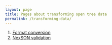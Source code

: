 ```yaml
---
layout: page
title: Pages about transforming open tree data
permalink: /transforming-data/
---
```


  1. [Format conversion](../format-conversion/)
  2. [NexSON validation](../nexson-validation/)
